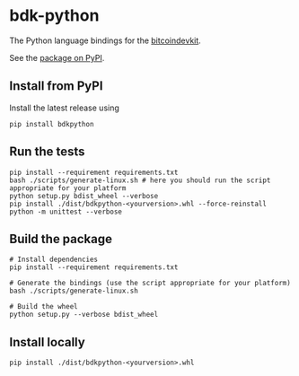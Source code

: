 # bdk-python

The Python language bindings for the [bitcoindevkit](https://github.com/bitcoindevkit).

See the [package on PyPI](https://pypi.org/project/bdkpython/).  

## Install from PyPI

Install the latest release using
```shell
pip install bdkpython
```

## Run the tests

```shell
pip install --requirement requirements.txt
bash ./scripts/generate-linux.sh # here you should run the script appropriate for your platform
python setup.py bdist_wheel --verbose
pip install ./dist/bdkpython-<yourversion>.whl --force-reinstall
python -m unittest --verbose
```

## Build the package

```shell
# Install dependencies
pip install --requirement requirements.txt

# Generate the bindings (use the script appropriate for your platform)
bash ./scripts/generate-linux.sh

# Build the wheel
python setup.py --verbose bdist_wheel
```

## Install locally

```shell
pip install ./dist/bdkpython-<yourversion>.whl
```
